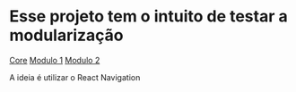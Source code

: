 # Esse projeto tem o intuito de testar a modularização

[Core](https://)
[Modulo 1](https://)
[Modulo 2](https://)

A ideia é utilizar o React Navigation
